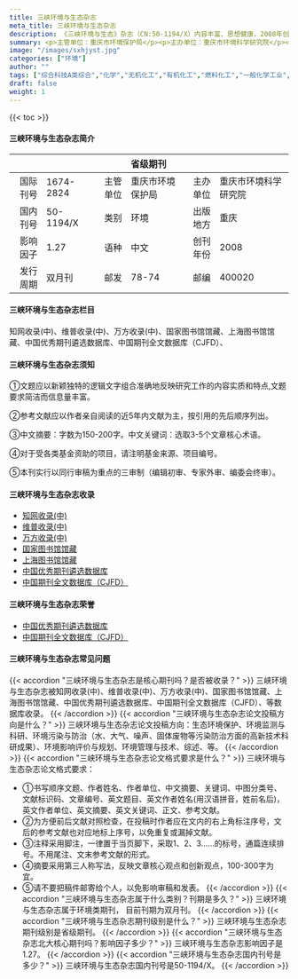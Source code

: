 ```yaml
---
title: 三峡环境与生态杂志
meta_title: 三峡环境与生态杂志
description: 《三峡环境与生态》杂志（CN:50-1194/X）内容丰富、思想健康，2008年创刊，目前以双月刊形式发行，刊物对外积极扩大宣传，致力于提高杂志质量与影响。《三峡环境与生态》现已更名为《重庆环境科学》。
summary: <p>主管单位：重庆市环境保护局</p><p>主办单位：重庆市环境科学研究院</p><p>发行级别：省级期刊</p><p>发行周期：双月刊</p>
image: "/images/sxhjyst.jpg"
categories: ["环境"]
author: ""
tags: ["综合科技A类综合","化学","无机化工","有机化工","燃料化工","一般化学工业","石油天然气工业","材料科学","矿业工程","金属学及金属工艺","冶金工业","轻工业手工业","一般服务业","安全科学与灾害防治","环境科学与资源利用",]
draft: false
weight: 1
---
```


{{< toc >}}

#### 三峡环境与生态杂志简介
|               |                               |               | 省级期刊        |               |                           |
| ------------: | :---------------------------- | ------------: | :---------------------------- | ------------: | :------------------------ |
| 国际刊号      | 1674-2824   | 主管单位      | 重庆市环境保护局     | 主办单位      | 重庆市环境科学研究院     |
| 国内刊号      | 50-1194/X        | 类别          | 环境       | 出版地方      | 重庆           |
| 影响因子      | 1.27        | 语种          | 中文             | 创刊年份      | 2008    |
| 发行周期      | 双月刊    | 邮发          | 78-74              | 邮编          | 400020      |

#### 三峡环境与生态杂志栏目
<span>知网收录(中)</span>、<span>维普收录(中)</span>、<span>万方收录(中)</span>、<span>国家图书馆馆藏</span>、<span>上海图书馆馆藏</span>、<span>中国优秀期刊遴选数据库</span>、<span>中国期刊全文数据库（CJFD）</span>、

#### 三峡环境与生态杂志须知
<p><p>
	①文题应以新颖独特的逻辑文字组合准确地反映研究工作的内容实质和特点,文题要求简洁而信息量丰富。
</p><p>
	②参考文献应以作者亲自阅读的近5年内文献为主，按引用的先后顺序列出。
</p><p>
	③中文摘要：字数为150-200字。中文关键词：选取3-5个文章核心术语。
</p><p>
	④对于受各类基金资助的项目，请注明基金来源、项目编号。
</p><p>
	⑤本刊实行以同行审稿为重点的三审制（编辑初审、专家外审、编委会终审）。
</p></p>


#### 三峡环境与生态杂志收录
<ul>
    <li class="inline-block">
        <a class="bg-theme-light hover:bg-primary dark:bg-darkmode-theme-light dark:hover:bg-darkmode-primary dark:hover:text-dark m-1 block rounded px-3 py-1 hover:text-white" href="#三峡环境与生态杂志收录">
        知网收录(中)
        </a>
    </li>
    <li class="inline-block">
        <a class="bg-theme-light hover:bg-primary dark:bg-darkmode-theme-light dark:hover:bg-darkmode-primary dark:hover:text-dark m-1 block rounded px-3 py-1 hover:text-white" href="#三峡环境与生态杂志收录">
        维普收录(中)
        </a>
    </li>
    <li class="inline-block">
        <a class="bg-theme-light hover:bg-primary dark:bg-darkmode-theme-light dark:hover:bg-darkmode-primary dark:hover:text-dark m-1 block rounded px-3 py-1 hover:text-white" href="#三峡环境与生态杂志收录">
        万方收录(中)
        </a>
    </li>
    <li class="inline-block">
        <a class="bg-theme-light hover:bg-primary dark:bg-darkmode-theme-light dark:hover:bg-darkmode-primary dark:hover:text-dark m-1 block rounded px-3 py-1 hover:text-white" href="#三峡环境与生态杂志收录">
        国家图书馆馆藏
        </a>
    </li>
    <li class="inline-block">
        <a class="bg-theme-light hover:bg-primary dark:bg-darkmode-theme-light dark:hover:bg-darkmode-primary dark:hover:text-dark m-1 block rounded px-3 py-1 hover:text-white" href="#三峡环境与生态杂志收录">
        上海图书馆馆藏
        </a>
    </li>
    <li class="inline-block">
        <a class="bg-theme-light hover:bg-primary dark:bg-darkmode-theme-light dark:hover:bg-darkmode-primary dark:hover:text-dark m-1 block rounded px-3 py-1 hover:text-white" href="#三峡环境与生态杂志收录">
        中国优秀期刊遴选数据库
        </a>
    </li>
    <li class="inline-block">
        <a class="bg-theme-light hover:bg-primary dark:bg-darkmode-theme-light dark:hover:bg-darkmode-primary dark:hover:text-dark m-1 block rounded px-3 py-1 hover:text-white" href="#三峡环境与生态杂志收录">
        中国期刊全文数据库（CJFD）
        </a>
    </li>
</ul>



#### 三峡环境与生态杂志荣誉
<ul>
    <li class="inline-block">
        <a class="bg-theme-light hover:bg-primary dark:bg-darkmode-theme-light dark:hover:bg-darkmode-primary dark:hover:text-dark m-1 block rounded px-3 py-1 hover:text-white" href="#三峡环境与生态杂志荣誉">
        中国优秀期刊遴选数据库
        </a>
    </li>
    <li class="inline-block">
        <a class="bg-theme-light hover:bg-primary dark:bg-darkmode-theme-light dark:hover:bg-darkmode-primary dark:hover:text-dark m-1 block rounded px-3 py-1 hover:text-white" href="#三峡环境与生态杂志荣誉">
        中国期刊全文数据库（CJFD）
        </a>
    </li>
</ul>












#### 三峡环境与生态杂志常见问题
{{< accordion "三峡环境与生态杂志是核心期刊吗？是否被收录？" >}}
三峡环境与生态杂志被知网收录(中)、维普收录(中)、万方收录(中)、国家图书馆馆藏、上海图书馆馆藏、中国优秀期刊遴选数据库、中国期刊全文数据库（CJFD）、等数据库收录。
{{< /accordion >}}
{{< accordion "三峡环境与生态杂志论文投稿方向是什么？" >}}
三峡环境与生态杂志论文投稿方向：生态环境保护、环境监测与科研、环境污染与防治（水、大气、噪声、固体废物等污染防治方面的高新技术科研成果）、环境影响评价与规划、环境管理与技术、综述、等。
{{< /accordion >}}
{{< accordion "三峡环境与生态杂志论文格式要求是什么？" >}}
三峡环境与生态杂志论文格式要求：
- ①书写顺序文题、作者姓名、作者单位、中文摘要、关键词、中图分类号、文献标识码、文章编号、英文题目、英文作者姓名(用汉语拼音，姓前名后)，英文作者单位、英文摘要、英文关键词、正文、参考文献。
- ②为方便前后文献对照检查，在投稿时作者应在文内的右上角标注序号，文后的参考文献也对应地标上序号，以免重复或漏掉文献。
- ③注释采用脚注，一律置于当页脚下，采取1、2、3……的标号，通篇连续排号。不用尾注、文末参考文献的形式。
- ④摘要采用第三人称写法，反映文章核心观点和创新观点，100-300字为宜。
- ⑤请不要把稿件邮寄给个人，以免影响审稿和发表。
{{< /accordion >}}
{{< accordion "三峡环境与生态杂志属于什么类别？刊期是多久？" >}}
三峡环境与生态杂志属于环境类期刊， 目前刊期为双月刊。
{{< /accordion >}}
{{< accordion "三峡环境与生态杂志期刊级别是什么？" >}}
三峡环境与生态杂志期刊级别是省级期刊。
{{< /accordion >}}
{{< accordion "三峡环境与生态杂志北大核心期刊吗？影响因子多少？" >}}
三峡环境与生态杂志影响因子是1.27。
{{< /accordion >}}
{{< accordion "三峡环境与生态杂志国内刊号是多少？" >}}
三峡环境与生态杂志国内刊号是50-1194/X。
{{< /accordion >}}